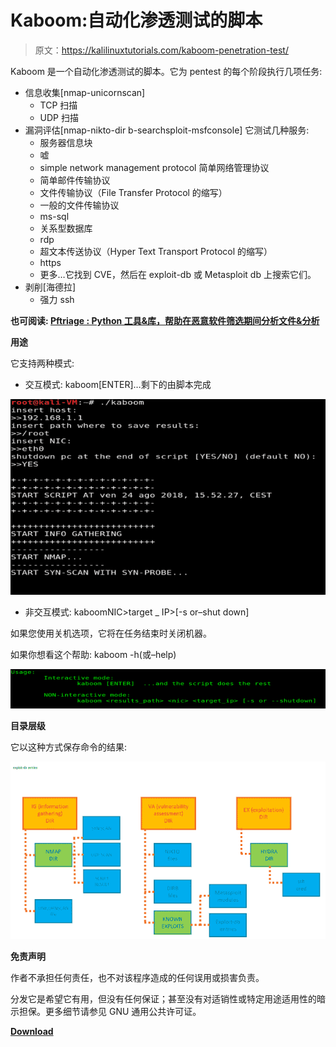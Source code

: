 # Kaboom:自动化渗透测试的脚本

> 原文：<https://kalilinuxtutorials.com/kaboom-penetration-test/>

Kaboom 是一个自动化渗透测试的脚本。它为 pentest 的每个阶段执行几项任务:

*   信息收集[nmap-unicornscan]
    *   TCP 扫描
    *   UDP 扫描
*   漏洞评估[nmap-nikto-dir b-searchsploit-msfconsole]
    它测试几种服务:
    *   服务器信息块
    *   嘘
    *   simple network management protocol 简单网络管理协议
    *   简单邮件传输协议
    *   文件传输协议（File Transfer Protocol 的缩写）
    *   一般的文件传输协议
    *   ms-sql
    *   关系型数据库
    *   rdp
    *   超文本传送协议（Hyper Text Transport Protocol 的缩写）
    *   https
    *   更多…它找到 CVE，然后在 exploit-db 或 Metasploit db 上搜索它们。
*   剥削[海德拉]
    *   强力 ssh

**也可阅读: [Pftriage : Python 工具&库，帮助在恶意软件筛选期间分析文件&分析](https://kalilinuxtutorials.com/pftriage-python-malware-analysis/)**

**用途**

它支持两种模式:

*   交互模式:
    kaboom[ENTER]…剩下的由脚本完成

![](img/c509286fa838b772b23ee04982f1f46c.png)

*   非交互模式:
    kaboom<results _ path>NIC>target _ IP>[-s or–shut down]

如果您使用关机选项，它将在任务结束时关闭机器。

如果你想看这个帮助:
kaboom -h(或–help)

![](img/58fd7aea5aa4561daf2eeabc935affce.png)

**目录层级**

它以这种方式保存命令的结果:

![](img/501b64c20a71456c5a2c00d66da1f7a5.png)

**免责声明**

作者不承担任何责任，也不对该程序造成的任何误用或损害负责。

分发它是希望它有用，但没有任何保证；甚至没有对适销性或特定用途适用性的暗示担保。更多细节请参见 GNU 通用公共许可证。

[**Download**](https://github.com/Leviathan36/kaboom)